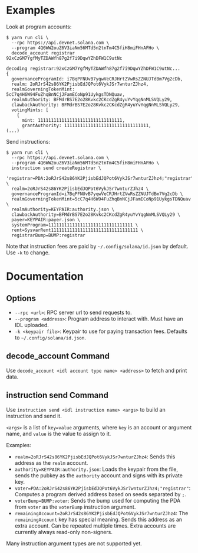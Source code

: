 # Examples

Look at program accounts:

```
$ yarn run cli \
  --rpc https://api.devnet.solana.com \
  --program 4Q6WW2ouZ6V3iaNm56MTd5n2tnTm4C5fiH8miFHnAFHo \
  decode_account registrar 92xCzGM7YgfMyTZDAWfh87g2f7i9DqwYZhDFW1C9utNc

decoding registrar:92xCzGM7YgfMyTZDAWfh87g2f7i9DqwYZhDFW1C9utNc...
{
  governanceProgramId: i7BqPFNUvB7yqwVeCRJHrtZVwRsZZNUJTdBm7Vg2cDb,
  realm: 2oRJrS42s86YK2PjisbEdJQPot6VykJSr7wnturZJhz4,
  realmGoverningTokenMint: 5cC7q4H6W94FuZhqBnNCjJFamECoNp91UykgsTDNQuav,
  realmAuthority: BFMdrBS7E2o28Kvkc2CKcdZgR4yuYvYqgNnMLSVQLy29,
  clawbackAuthority: BFMdrBS7E2o28Kvkc2CKcdZgR4yuYvYqgNnMLSVQLy29,
  votingMints: [
    {
      mint: 11111111111111111111111111111111,
      grantAuthority: 11111111111111111111111111111111,
(...)
```

Send instructions:

```
$ yarn run cli \
  --rpc https://api.devnet.solana.com \
  --program 4Q6WW2ouZ6V3iaNm56MTd5n2tnTm4C5fiH8miFHnAFHo \
  instruction send createRegistrar \
  'registrar=PDA:2oRJrS42s86YK2PjisbEdJQPot6VykJSr7wnturZJhz4;"registrar";5cC7q4H6W94FuZhqBnNCjJFamECoNp91UykgsTDNQuav' \
  realm=2oRJrS42s86YK2PjisbEdJQPot6VykJSr7wnturZJhz4 \
  governanceProgramId=i7BqPFNUvB7yqwVeCRJHrtZVwRsZZNUJTdBm7Vg2cDb \
  realmGoverningTokenMint=5cC7q4H6W94FuZhqBnNCjJFamECoNp91UykgsTDNQuav \
  realmAuthority=KEYPAIR:authority.json \
  clawbackAuthority=BFMdrBS7E2o28Kvkc2CKcdZgR4yuYvYqgNnMLSVQLy29 \
  payer=KEYPAIR:payer.json \
  systemProgram=11111111111111111111111111111111 \
  rent=SysvarRent111111111111111111111111111111111 \
  registrarBump=BUMP:registrar
```

Note that instruction fees are paid by `~/.config/solana/id.json` by default.
Use `-k` to change.

# Documentation

## Options

- `--rpc <url>`: RPC server url to send requests to.
- `--program <address>`: Program address to interact with. Must have an IDL uploaded.
- `-k <keypair file>`: Keypair to use for paying transaction fees. Defaults to
  `~/.config/solana/id.json`.

## decode_account Command

Use `decode_account <idl account type name> <address>` to fetch and print data.

## instruction send Command

Use `instruction send <idl instruction name> <args>` to build an instruction and
send it.

`<args>` is a list of `key=value` arguments, where `key` is an account or
argument name, and `value` is the value to assign to it.

Examples:

- `realm=2oRJrS42s86YK2PjisbEdJQPot6VykJSr7wnturZJhz4`:
  Sends this address as the `realm` account.
- `authority=KEYPAIR:authority.json`:
  Loads the keypair from the file, sends the pubkey as the `authority` account and
  signs with its private key.
- `voter=PDA:2oRJrS42s86YK2PjisbEdJQPot6VykJSr7wnturZJhz4;"registrar"`:
  Computes a program derived address based on seeds separated by `;`.
- `voterBump=BUMP:voter`:
  Sends the bump used for computing the PDA from `voter` as the `voterBump`
  instruction argument.
- `remainingAccount=2oRJrS42s86YK2PjisbEdJQPot6VykJSr7wnturZJhz4`:
  The `remainingAccount` key has special meaning.
  Sends this address as an extra account. Can be repeated multiple times.
  Extra accounts are currently always read-only non-signers.

Many instruction argument types are not supported yet.
